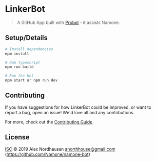 # LinkerBot

> A GitHub App built with [Probot](https://github.com/probot/probot) - it assists Namone.

## Setup/Details

```sh
# Install dependencies
npm install

# Run typescript
npm run build

# Run the bot
npm start or npm run dev
```

## Contributing

If you have suggestions for how LinkerBot could be improved, or want to report a bug, open an issue! We'd love all and any contributions.

For more, check out the [Contributing Guide](CONTRIBUTING.md).

## License

[ISC](LICENSE) © 2019 Alex Nordhausen <anorthhouse@gmail.com> (https://github.com/Namone/namone-bot)
